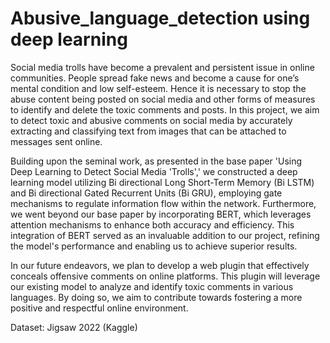 # Abusive_language_detection using deep learning

Social media trolls have become a prevalent and persistent issue in online communities. People spread fake news and become a cause for one’s mental condition and low self-esteem. Hence it is necessary to stop the abuse content being posted on social media and other forms of measures to identify and delete the toxic comments and posts. In this project, we aim to detect toxic and abusive comments on social media by accurately extracting and classifying text from images that can be attached to messages sent online.

Building upon the seminal work, as presented in the base paper 'Using Deep Learning to Detect Social Media 'Trolls',' we constructed a deep learning model utilizing Bi directional Long Short-Term Memory (Bi LSTM) and Bi directional Gated Recurrent Units (Bi GRU), employing gate mechanisms to regulate information flow within the network. Furthermore, we went beyond our base paper by incorporating BERT, which leverages attention mechanisms to enhance both accuracy and efficiency. This integration of BERT served as an invaluable addition to our project, refining the model's performance and enabling us to achieve superior results.

In our future endeavors, we plan to develop a web plugin that effectively conceals offensive comments on online platforms. This plugin will leverage our existing model to analyze and identify toxic comments in various languages. By doing so, we aim to contribute towards fostering a more positive and respectful online environment.

Dataset: Jigsaw 2022 (Kaggle)
